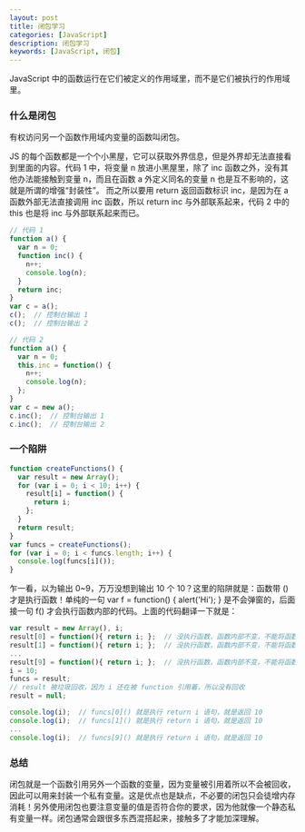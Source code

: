 ```yaml
---
layout: post
title: 闭包学习
categories: [JavaScript]
description: 闭包学习
keywords: [JavaScript, 闭包]
---
```


JavaScript 中的函数运行在它们被定义的作用域里，而不是它们被执行的作用域里。

### 什么是闭包

有权访问另一个函数作用域内变量的函数叫闭包。

JS 的每个函数都是一个个小黑屋，它可以获取外界信息，但是外界却无法直接看到里面的内容。代码 1 中，将变量 n 放进小黑屋里，除了 inc 函数之外，没有其他办法能接触到变量 n，而且在函数 a 外定义同名的变量 n 也是互不影响的，这就是所谓的增强“封装性”。 而之所以要用 return 返回函数标识 inc，是因为在 a 函数外部无法直接调用 inc 函数，所以 return inc 与外部联系起来，代码 2 中的 this 也是将 inc 与外部联系起来而已。

```js
// 代码 1
function a() {
  var n = 0;
  function inc() {
    n++;
    console.log(n);
  }
  return inc;
}
var c = a();
c();  // 控制台输出 1
c();  // 控制台输出 2

// 代码 2
function a() {
  var n = 0;
  this.inc = function() {
    n++;
    console.log(n);
  };
}
var c = new a();
c.inc();  // 控制台输出 1
c.inc();  // 控制台输出 2
```

### 一个陷阱

```js
function createFunctions() {
  var result = new Array();
  for (var i = 0; i < 10; i++) {
    result[i] = function() {
      return i;
    };
  }
  return result;
}
var funcs = createFunctions();
for (var i = 0; i < funcs.length; i++) {
  console.log(funcs[i]());
}
```

乍一看，以为输出 0~9，万万没想到输出 10 个 10？这里的陷阱就是：函数带 () 才是执行函数！单纯的一句 var f = function() { alert('Hi'); } 是不会弹窗的，后面接一句 f() 才会执行函数内部的代码。上面的代码翻译一下就是：

```js
var result = new Array(), i;
result[0] = function(){ return i; };  // 没执行函数，函数内部不变，不能将函数内的 i 替换！
result[1] = function(){ return i; };  // 没执行函数，函数内部不变，不能将函数内的 i 替换！
...
result[9] = function(){ return i; };  // 没执行函数，函数内部不变，不能将函数内的 i 替换！
i = 10;
funcs = result;
// result 被垃圾回收，因为 i 还在被 function 引用着，所以没有回收
result = null;

console.log(i);  // funcs[0]() 就是执行 return i 语句，就是返回 10
console.log(i);  // funcs[1]() 就是执行 return i 语句，就是返回 10
...
console.log(i);  // funcs[9]() 就是执行 return i 语句，就是返回 10
```

### 总结

闭包就是一个函数引用另外一个函数的变量，因为变量被引用着所以不会被回收，因此可以用来封装一个私有变量。这是优点也是缺点，不必要的闭包只会徒增内存消耗！另外使用闭包也要注意变量的值是否符合你的要求，因为他就像一个静态私有变量一样。闭包通常会跟很多东西混搭起来，接触多了才能加深理解。
